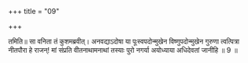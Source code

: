 +++
title = "09"

+++
  
तमिति॥ सा वनिता तं कुशमब्रवीत्। अनवद्याऽदोषा या पूःस्वपदोन्मुखेन विष्णुपदोन्मुखेन गुरुणा त्वत्पित्रा नीतपौरा हे राजन्! मां संप्रति वीतनाथामनाथां तस्याः पुरो नगर्या अयोध्याया अधिदेवतां जानीहि ॥ 9 ॥